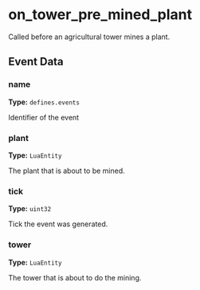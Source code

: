 # on_tower_pre_mined_plant

Called before an agricultural tower mines a plant.

## Event Data

### name

**Type:** `defines.events`

Identifier of the event

### plant

**Type:** `LuaEntity`

The plant that is about to be mined.

### tick

**Type:** `uint32`

Tick the event was generated.

### tower

**Type:** `LuaEntity`

The tower that is about to do the mining.

